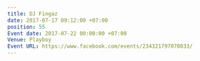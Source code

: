 ```yaml
---
title: DJ Fingaz
date: 2017-07-17 09:12:00 +07:00
position: 55
Event date: 2017-07-22 00:00:00 +07:00
Venue: Playboy
Event URL: https://www.facebook.com/events/234321797078033/
---
```


